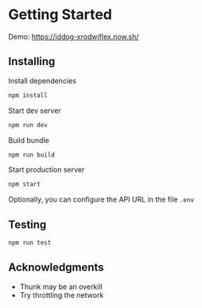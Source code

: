 # Getting Started

Demo: https://iddog-xrodwjflex.now.sh/

## Installing

Install dependencies
```sh
npm install
```

Start dev server
```sh
npm run dev
```

Build bundle
```sh
npm run build
```

Start production server
```sh
npm start
```

Optionally, you can configure the API URL in the file `.env`

## Testing

```sh
npm run test
```

## Acknowledgments

- Thunk may be an overkill
- Try throttling the network
